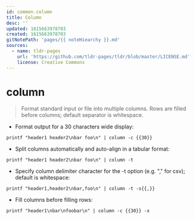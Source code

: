 ```yaml
---
id: common.column
title: Column
desc: ''
updated: 1615663978703
created: 1615663978703
gitNotePath: 'pages/{{ noteHiearchy }}.md'
sources:
  - name: tldr-pages
    url: 'https://github.com/tldr-pages/tldr/blob/master/LICENSE.md'
    license: Creative Commons
---
```

# column

> Format standard input or file into multiple columns.
> Rows are filled before columns; default separator is whitespace.

- Format output for a 30 characters wide display:

`printf "header1 header2\nbar foo\n" | column -c {{30}}`

- Split columns automatically and auto-align in a tabular format:

`printf "header1 header2\nbar foo\n" | column -t`

- Specify column delimiter character for the -t option (e.g. "," for csv); default is whitespace:

`printf "header1,header2\nbar,foo\n" | column -t -s{{,}}`

- Fill columns before filling rows:

`printf "header1\nbar\nfoobar\n" | column -c {{30}} -x`

